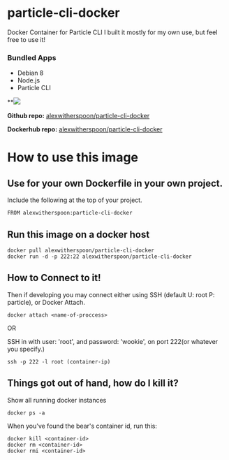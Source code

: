 # particle-cli-docker
Docker Container for Particle CLI
I built it mostly for my own use, but feel free to use it! 

### Bundled Apps
* Debian 8
* Node.js
* Particle CLI

**[![](https://badge.imagelayers.io/alexwitherspoon/particle-cli-docker.svg)](https://imagelayers.io/?images=alexwitherspoon/particle-cli-docker 'Get your own badge on imagelayers.io')

**Github repo:** [alexwitherspoon/particle-cli-docker](https://github.com/alexwitherspoon/particle-cli-docker)

**Dockerhub repo:** [alexwitherspoon/particle-cli-docker](https://registry.hub.docker.com/u/alexwitherspoon/particle-cli-docker/)

# How to use this image

## Use for your own Dockerfile in your own project.

Include the following at the top of your project.

    FROM alexwitherspoon:particle-cli-docker

## Run this image on a docker host

    docker pull alexwitherspoon/particle-cli-docker
    docker run -d -p 222:22 alexwitherspoon/particle-cli-docker

## How to Connect to it!

Then if developing you may connect either using SSH (default U: root P: particle), or Docker Attach.

    docker attach <name-of-proccess>
    
OR

SSH in with user: 'root', and password: 'wookie', on port 222(or whatever you specify.)
   
    ssh -p 222 -l root (container-ip)
   

## Things got out of hand, how do I kill it?

Show all running docker instances

    docker ps -a

When you've found the bear's container id, run this:

    docker kill <container-id>
    docker rm <container-id>
    docker rmi <container-id>
